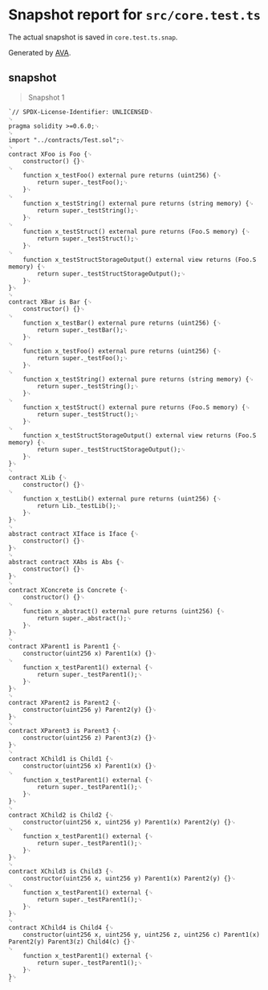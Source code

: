 # Snapshot report for `src/core.test.ts`

The actual snapshot is saved in `core.test.ts.snap`.

Generated by [AVA](https://avajs.dev).

## snapshot

> Snapshot 1

    `// SPDX-License-Identifier: UNLICENSED␊
    ␊
    pragma solidity >=0.6.0;␊
    ␊
    import "../contracts/Test.sol";␊
    ␊
    contract XFoo is Foo {␊
        constructor() {}␊
    ␊
        function x_testFoo() external pure returns (uint256) {␊
            return super._testFoo();␊
        }␊
    ␊
        function x_testString() external pure returns (string memory) {␊
            return super._testString();␊
        }␊
    ␊
        function x_testStruct() external pure returns (Foo.S memory) {␊
            return super._testStruct();␊
        }␊
    ␊
        function x_testStructStorageOutput() external view returns (Foo.S memory) {␊
            return super._testStructStorageOutput();␊
        }␊
    }␊
    ␊
    contract XBar is Bar {␊
        constructor() {}␊
    ␊
        function x_testBar() external pure returns (uint256) {␊
            return super._testBar();␊
        }␊
    ␊
        function x_testFoo() external pure returns (uint256) {␊
            return super._testFoo();␊
        }␊
    ␊
        function x_testString() external pure returns (string memory) {␊
            return super._testString();␊
        }␊
    ␊
        function x_testStruct() external pure returns (Foo.S memory) {␊
            return super._testStruct();␊
        }␊
    ␊
        function x_testStructStorageOutput() external view returns (Foo.S memory) {␊
            return super._testStructStorageOutput();␊
        }␊
    }␊
    ␊
    contract XLib {␊
        constructor() {}␊
    ␊
        function x_testLib() external pure returns (uint256) {␊
            return Lib._testLib();␊
        }␊
    }␊
    ␊
    abstract contract XIface is Iface {␊
        constructor() {}␊
    }␊
    ␊
    abstract contract XAbs is Abs {␊
        constructor() {}␊
    }␊
    ␊
    contract XConcrete is Concrete {␊
        constructor() {}␊
    ␊
        function x_abstract() external pure returns (uint256) {␊
            return super._abstract();␊
        }␊
    }␊
    ␊
    contract XParent1 is Parent1 {␊
        constructor(uint256 x) Parent1(x) {}␊
    ␊
        function x_testParent1() external {␊
            return super._testParent1();␊
        }␊
    }␊
    ␊
    contract XParent2 is Parent2 {␊
        constructor(uint256 y) Parent2(y) {}␊
    }␊
    ␊
    contract XParent3 is Parent3 {␊
        constructor(uint256 z) Parent3(z) {}␊
    }␊
    ␊
    contract XChild1 is Child1 {␊
        constructor(uint256 x) Parent1(x) {}␊
    ␊
        function x_testParent1() external {␊
            return super._testParent1();␊
        }␊
    }␊
    ␊
    contract XChild2 is Child2 {␊
        constructor(uint256 x, uint256 y) Parent1(x) Parent2(y) {}␊
    ␊
        function x_testParent1() external {␊
            return super._testParent1();␊
        }␊
    }␊
    ␊
    contract XChild3 is Child3 {␊
        constructor(uint256 x, uint256 y) Parent1(x) Parent2(y) {}␊
    ␊
        function x_testParent1() external {␊
            return super._testParent1();␊
        }␊
    }␊
    ␊
    contract XChild4 is Child4 {␊
        constructor(uint256 x, uint256 y, uint256 z, uint256 c) Parent1(x) Parent2(y) Parent3(z) Child4(c) {}␊
    ␊
        function x_testParent1() external {␊
            return super._testParent1();␊
        }␊
    }␊
    `
